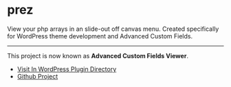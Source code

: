 prez
====

View your php arrays in an slide-out off canvas menu. Created specifically for WordPress theme development and Advanced Custom Fields.

-----

This project is now known as **Advanced Custom Fields Viewer**.
+ [Visit In WordPress Plugin Directory](https://wordpress.org/plugins/advanced-custom-fields-viewer/)
+ [Github Project](http://github.com/josephfusco/advanced-custom-fields-viewer)
